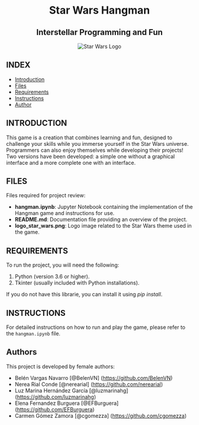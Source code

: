 <h1 align="center" id="title"> Star Wars Hangman </h1>
<h2 align="center" id="title"> Interstellar Programming and Fun </h2>



<p align="center">
  <img src="logo_star_wars.png" alt="Star Wars Logo">
</p>

## INDEX

- [Introduction](#Introduction)
- [Files](#Files)
- [Requirements](#Requirements)
- [Instructions](#Instructions)
- [Author](#author)

## INTRODUCTION

This game is a creation that combines learning and fun, designed to challenge your skills while you immerse yourself in the Star Wars universe. Programmers can also enjoy themselves while developing their projects! <br>
Two versions have been developed: a simple one without a graphical interface and a more complete one with an interface.

## FILES

Files required for project review:
- **hangman.ipynb**: Jupyter Notebook containing the implementation of the Hangman game and instructions for use.
- **README.md**: Documentation file providing an overview of the project.
- **logo_star_wars.png**: Logo image related to the Star Wars theme used in the game.

## REQUIREMENTS

To run the project, you will need the following:

1. Python (version 3.6 or higher).
2. Tkinter (usually included with Python installations).

If you do not have this librarie, you can install it using *pip install*.


## INSTRUCTIONS

For detailed instructions on how to run and play the game, please refer to the `hangman.ipynb` file.


## Authors
This project is developed by female authors:

- Belén Vargas Navarro
[@BelenVN] (https://github.com/BelenVN)
- Nerea Rial Conde
[@nerearial] (https://github.com/nerearial)
- Luz Marina Hernández García
[@luzmarinahg] (https://github.com/luzmarinahg)
- Elena Fernandez Burguera
[@EFBurguera] (https://github.com/EFBurguera)
- Carmen Gómez Zamora
[@cgomezza] (https://github.com/cgomezza)







